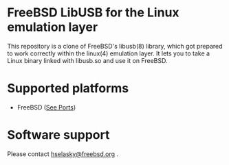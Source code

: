 # FreeBSD LibUSB for the Linux emulation layer

This repository is a clone of FreeBSD's libusb(8) library, which
got prepared to work correctly within the linux(4) emulation layer.
It lets you to take a Linux binary linked with libusb.so and use it
on FreeBSD.

# Supported platforms
<ul>
<li>FreeBSD (<a HREF="http://www.freshports.org/devel/linux_libusb">See Ports</a>)
</ul>

# Software support
Please contact hselasky@freebsd.org .
